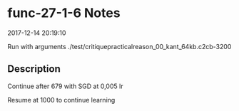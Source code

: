# func-27-1-6 Notes

2017-12-14 20:19:10

Run with arguments ./test/critiquepracticalreason_00_kant_64kb.c2cb-3200 

## Description

Continue after 679 with SGD at 0,005 lr

Resume at 1000 to continue learning
